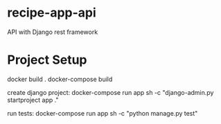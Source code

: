 # recipe-app-api
API with Django rest framework

# Project Setup

docker build .
docker-compose build

create django project:
docker-compose run app sh -c "django-admin.py startproject app ."

run tests: docker-compose run app sh -c "python manage.py test"